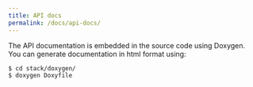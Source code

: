 ```yaml
---
title: API docs
permalink: /docs/api-docs/
---
```



The API documentation is embedded in the source code using Doxygen. You can generate documentation in html format using:
```
$ cd stack/doxygen/
$ doxygen Doxyfile
```
